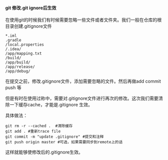 #### git 修改.git ignore后生效

在使用git的时候我们有时候需要忽略一些文件或者文件夹。我们一般在仓库的根目录创建.gitignore文件
```shell
*.iml
.gradle
/local.properties
/.idea/
/app/mapping.txt
/build/
/app/build/
/app/release/
/app/debug/
```
在提交之前，修改.gitignore文件，添加需要忽略的文件。然后再做add commit push 等

但是有时在使用过称中，需要对.gitignore文件进行再次的修改。这次我们需要清除一下缓存cache，才能是.gitignore 生效。

具体做法：
```shell
git rm -r --cached .  #清除缓存
git add . #重新trace file
git commit -m "update .gitignore" #提交和注释
git push origin master #可选，如果需要同步到remote上的话
```
这样就能够使修改后的.gitignore生效。

